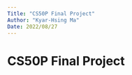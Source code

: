 ```yaml
---
Title: "CS50P Final Project"
Author: "Kyar-Hsing Ma"
Date: 2022/08/27
---
```


# CS50P Final Project
